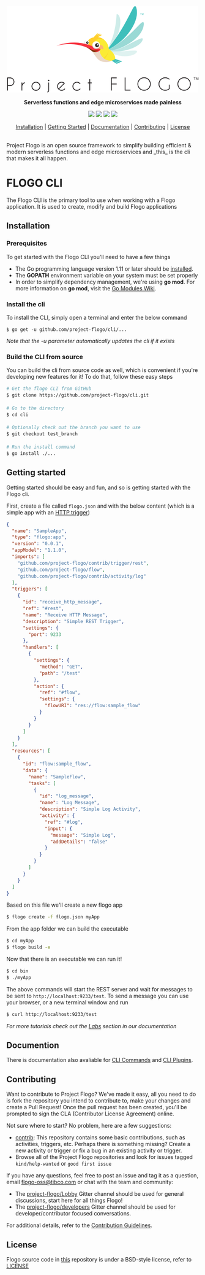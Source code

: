 <p align="center">
  <img src ="https://raw.githubusercontent.com/TIBCOSoftware/flogo/master/images/projectflogo.png" />
</p>

<p align="center" >
  <b>Serverless functions and edge microservices made painless</b>
</p>

<p align="center">
  <img src="https://travis-ci.org/TIBCOSoftware/flogo-cli.svg"/>
  <img src="https://img.shields.io/badge/dependencies-up%20to%20date-green.svg"/>
  <img src="https://img.shields.io/badge/license-BSD%20style-blue.svg"/>
  <a href="https://gitter.im/project-flogo/Lobby?utm_source=share-link&utm_medium=link&utm_campaign=share-link"><img src="https://badges.gitter.im/Join%20Chat.svg"/></a>
</p>

<p align="center">
  <a href="#Installation">Installation</a> | <a href="#getting-started">Getting Started</a> | <a href="#documentation">Documentation</a> | <a href="#contributing">Contributing</a> | <a href="#license">License</a>
</p>

<br/>
Project Flogo is an open source framework to simplify building efficient & modern serverless functions and edge microservices and _this_ is the cli that makes it all happen. 

FLOGO CLI
======================

The Flogo CLI is the primary tool to use when working with a Flogo application.  It is used to create, modify and build Flogo applications
## Installation
### Prerequisites
To get started with the Flogo CLI you'll need to have a few things
* The Go programming language version 1.11 or later should be [installed](https://golang.org/doc/install).
* The **GOPATH** environment variable on your system must be set properly
* In order to simplify dependency management, we're using **go mod**. For more information on **go mod**, visit the [Go Modules Wiki](https://github.com/golang/go/wiki/Modules).

### Install the cli
To install the CLI, simply open a terminal and enter the below command

```
$ go get -u github.com/project-flogo/cli/...
```

_Note that the -u parameter automatically updates the cli if it exists_

### Build the CLI from source
You can build the cli from source code as well, which is convenient if you're developing new features for it! To do that, follow these easy steps

```bash
# Get the flogo CLI from GitHub
$ git clone https://github.com/project-flogo/cli.git

# Go to the directory
$ cd cli

# Optionally check out the branch you want to use 
$ git checkout test_branch

# Run the install command
$ go install ./... 
```

## Getting started
Getting started should be easy and fun, and so is getting started with the Flogo cli. 

First, create a file called `flogo.json` and with the below content (which is a simple app with an [HTTP trigger](https://tibcosoftware.github.io/flogo/development/webui/triggers/rest/))

```json
{
  "name": "SampleApp",
  "type": "flogo:app",
  "version": "0.0.1",
  "appModel": "1.1.0",
  "imports": [
  	"github.com/project-flogo/contrib/trigger/rest",
  	"github.com/project-flogo/flow",
  	"github.com/project-flogo/contrib/activity/log"
  ],
  "triggers": [
    {
      "id": "receive_http_message",
      "ref": "#rest",
      "name": "Receive HTTP Message",
      "description": "Simple REST Trigger",
      "settings": {
        "port": 9233
      },
      "handlers": [
        {
          "settings": {
            "method": "GET",
            "path": "/test"
          },
          "action": {
            "ref": "#flow",
            "settings": {
              "flowURI": "res://flow:sample_flow"
            }
          }
        }
      ]
    }
  ],
  "resources": [
    {
      "id": "flow:sample_flow",
      "data": {
        "name": "SampleFlow",
        "tasks": [
          {
            "id": "log_message",
            "name": "Log Message",
            "description": "Simple Log Activity",
            "activity": {
              "ref": "#log",
              "input": {
                "message": "Simple Log",
                "addDetails": "false"
              }
            }
          }
        ]
      }
    }
  ]
}
```

Based on this file we'll create a new flogo app

```bash
$ flogo create -f flogo.json myApp
```

From the app folder we can build the executable

```bash
$ cd myApp
$ flogo build -e
```

Now that there is an executable we can run it!

```bash
$ cd bin
$ ./myApp
```

The above commands will start the REST server and wait for messages to be sent to `http://localhost:9233/test`. To send a message you can use your browser, or a new terminal window and run

```bash
$ curl http://localhost:9233/test
```

_For more tutorials check out the [Labs](https://tibcosoftware.github.io/flogo/labs/) section in our documentation_

## Documention

There is documentation also avaliable for [CLI Commands](docs/commands.md) and [CLI Plugins](docs/plugins.md).

## Contributing
Want to contribute to Project Flogo? We've made it easy, all you need to do is fork the repository you intend to contribute to, make your changes and create a Pull Request! Once the pull request has been created, you'll be prompted to sign the CLA (Contributor License Agreement) online.

Not sure where to start? No problem, here are a few suggestions:

* [contrib](https://github.com/project-flogo/contrib): This repository contains some basic contributions, such as activities, triggers, etc. Perhaps there is something missing? Create a new activity or trigger or fix a bug in an existing activity or trigger.
* Browse all of the Project Flogo repositories and look for issues tagged `kind/help-wanted` or `good first issue`

If you have any questions, feel free to post an issue and tag it as a question, email flogo-oss@tibco.com or chat with the team and community:

* The [project-flogo/Lobby](https://gitter.im/project-flogo/Lobby?utm_source=share-link&utm_medium=link&utm_campaign=share-link) Gitter channel should be used for general discussions, start here for all things Flogo!
* The [project-flogo/developers](https://gitter.im/project-flogo/developers?utm_source=share-link&utm_medium=link&utm_campaign=share-link) Gitter channel should be used for developer/contributor focused conversations. 

For additional details, refer to the [Contribution Guidelines](https://github.com/TIBCOSoftware/flogo/blob/master/CONTRIBUTING.md).

## License 
Flogo source code in [this](https://github.com/project-flogo/cli) repository is under a BSD-style license, refer to [LICENSE](https://github.com/project-flogo/cli/blob/master/LICENSE) 
